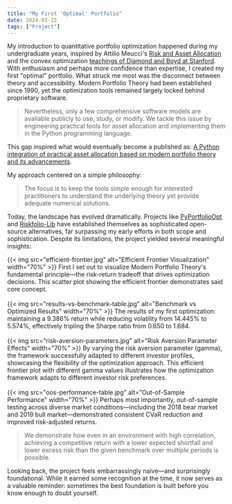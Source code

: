 ```yaml
---
title: "My First 'Optimal' Portfolio"
date: 2024-03-15
tags: ["Project"]
---
```


My introduction to quantitative portfolio optimization happened during my undergraduate years, inspired by Attilio Meucci's [Risk and Asset Allocation](https://link.springer.com/book/10.1007/978-3-540-27904-4) and the convex optimization [teachings of Diamond and Boyd at Stanford](https://web.stanford.edu/~boyd/teaching.html). With enthusiasm and perhaps more confidence than expertise, I created my first "optimal" portfolio. What struck me most was the disconnect between theory and accessibility. Modern Portfolio Theory had been established since 1990, yet the optimization tools remained largely locked behind proprietary software. 

>Nevertheless, only a few comprehensive software models are available publicly to use, study, or modify. We tackle this issue by engineering practical tools for asset allocation and implementing them in the Python programming language.

This gap inspired what would eventually become a published as: [A Python integration of practical asset allocation based on modern portfolio theory and its advancements](https://digitalcollection.zhaw.ch/handle/11475/24351).

My approach centered on a simple philosophy:

>The focus is to keep the tools simple enough for interested practitioners to understand the underlying theory yet provide adequate numerical solutions.

Today, the landscape has evolved dramatically. Projects like [PyPortfolioOpt](https://github.com/robertmartin8/PyPortfolioOpt) and [Riskfolio-Lib](https://github.com/dcajasn/Riskfolio-Lib) have established themselves as sophisticated open-source alternatives, far surpassing my early efforts in both scope and sophistication. Despite its limitations, the project yielded several meaningful insights:

{{< img src="efficient-frontier.jpg" alt="Efficient Frontier Visualization" width="70%" >}}
First I set out to visualize Modern Portfolio Theory's fundamental principle—the risk-return tradeoff that drives optimization decisions. This scatter plot showing the efficient frontier demonstrates said core concept.
<br>
<br>
{{< img src="results-vs-benchmark-table.jpg" alt="Benchmark vs Optimized Results" width="70%" >}}
The results of my first optimization: maintaining a 9.386% return while reducing volatility from 14.445% to 5.574%, effectively tripling the Sharpe ratio from 0.650 to 1.684.
<br>
<br>
{{< img src="risk-aversion-parameters.jpg" alt="Risk Aversion Parameter Effects" width="70%" >}}
By varying the risk aversion parameter (gamma), the framework successfully adapted to different investor profiles, showcasing the flexibility of the optimization approach. This efficient frontier plot with different gamma values illustrates how the optimization framework adapts to different investor risk preferences.
<br>
<br>
{{< img src="oos-performance-table.jpg" alt="Out-of-Sample Performance" width="70%" >}}
Perhaps most importantly, out-of-sample testing across diverse market conditions—including the 2018 bear market and 2019 bull market—demonstrated consistent CVaR reduction and improved risk-adjusted returns.

>We demonstrate how even in an environment with high correlation, achieving a competitive return with a lower expected shortfall and lower excess risk than the given benchmark over multiple periods is possible.

Looking back, the project feels embarrassingly naive—and surprisingly foundational. While it earned some recognition at the time, it now serves as a valuable reminder: sometimes the best foundation is built before you know enough to doubt yourself.

